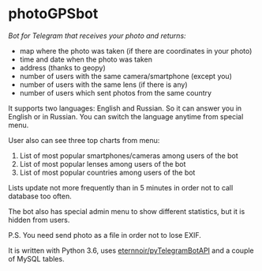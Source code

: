 # photoGPSbot

*Bot for Telegram that receives your photo and returns:*
 - map where the photo was taken (if there are coordinates in your photo)
 - time and date when the photo was taken
 - address (thanks to geopy)
 - number of users with the same camera/smartphone (except you)
 - number of users with the same lens (if there is any)
 - number of users which sent photos from the same country

It supports two languages: English and Russian.
So it can answer you in English or in Russian. You can switch the language anytime from special menu.

User also can see three top charts from menu:
1. List of most popular smartphones/cameras among users of the bot
2. List of most popular lenses among users of the bot
3. List of most popular countries among users of the bot

Lists update not more frequently than in 5 minutes in order not to call database too often.

The bot also has special admin menu to show different statistics, but it is hidden from users.

P.S. You need send photo as a file in order not to lose EXIF.

It is written with Python 3.6, uses [eternnoir/pyTelegramBotAPI](https://github.com/eternnoir/pyTelegramBotAPI)
and a couple of MySQL tables.
